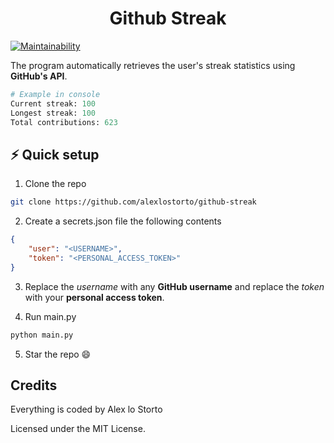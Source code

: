 <h1 align="center">Github Streak</h1>

[![Maintainability](https://img.shields.io/codeclimate/maintainability/alexlostorto/github-streak?style=for-the-badge&message=Code+Climate&labelColor=222222&logo=Code+Climate&logoColor=FFFFFF)](https://codeclimate.com/github/alexlostorto/github-streak/maintainability)


The program automatically retrieves the user's streak statistics using **GitHub's API**.

```python
# Example in console
Current streak: 100
Longest streak: 100
Total contributions: 623
```

## ⚡ Quick setup

1. Clone the repo

```bash
git clone https://github.com/alexlostorto/github-streak
```

2. Create a secrets.json file the following contents

```json
{
    "user": "<USERNAME>",
    "token": "<PERSONAL_ACCESS_TOKEN>"
}
```

3. Replace the _username_ with any **GitHub username** and replace the _token_ with your **personal access token**.

4. Run main.py

```bash
python main.py
```

5. Star the repo 😄

## Credits

Everything is coded by Alex lo Storto

Licensed under the MIT License.
